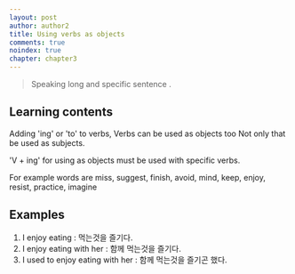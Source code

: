 ```yaml
---
layout: post
author: author2
title: Using verbs as objects
comments: true
noindex: true
chapter: chapter3
---
```

>Speaking long and specific sentence .

## Learning contents

Adding 'ing' or 'to' to verbs, Verbs can be used as objects too Not only that be used as subjects.

'V + ing' for using as objects must be used with specific verbs.

For example words are miss, suggest, finish, avoid, mind, keep, enjoy, resist, practice, imagine

## Examples
1. I enjoy eating
: 먹는것을 즐기다.
2. I enjoy eating with her
: 함께 먹는것을 즐기다.
3. I used to enjoy eating with her
: 함께 먹는것을 즐기곤 했다.
